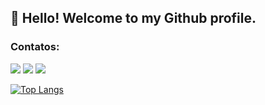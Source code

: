 
 ## 👋 Hello! Welcome to my Github profile.


 <!--
 Here are some ideas to get you started:
 - 🔭 I’m currently working on ... 
 - 🌱 I’m currently learning ...
 - 👯 I’m looking to collaborate on ... 
 - 🤔 I’m looking for help with ...
 - 💬 Ask me about ... 
 - 📫 How to reach me: ...
 - 😄 Pronouns: ...
 - ⚡ Fun fact: ...
 -->



 ### Contatos:
 <div>
 <a href="https://instagram.com/vini.cgs" target="_blank"><img src="https://img.shields.io/badge/-Instagram-%23E4405F?style=for-the-badge&logo=instagram&logoColor=white" target="_blank"></a>
 <!-- <a href="https://www.twitch.tv/vkx0" target="_blank"><img src="https://img.shields.io/badge/Twitch-9146FF?style=for-the-badge&logo=twitch&logoColor=white" target="_blank"></a> -->
 <a href = "mailto:viniciuscastrogs@gmail.com"><img src="https://img.shields.io/badge/Gmail-D14836?style=for-the-badge&logo=gmail&logoColor=white" target="_blank"></a>
 <a href="https://www.linkedin.com/in/--vinicius--castro" target="_blank"><img src="https://img.shields.io/badge/-LinkedIn-%230077B5?style=for-the-badge&logo=linkedin&logoColor=white" target="_blank"></a>   
 </div>
 </div>

 [![Top Langs](https://github-readme-stats.vercel.app/api/top-langs/?username=vinicgs&theme=dark&show_icons=true)](https://github.com/vinicgs/github-readme-stats)
 
 </div>
